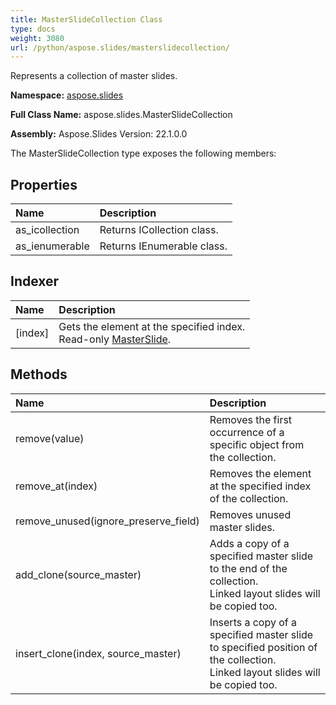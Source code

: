 ```yaml
---
title: MasterSlideCollection Class
type: docs
weight: 3080
url: /python/aspose.slides/masterslidecollection/
---
```


Represents a collection of master slides.

**Namespace:** [aspose.slides](/python/aspose.slides/)

**Full Class Name:** aspose.slides.MasterSlideCollection

**Assembly:**  Aspose.Slides Version: 22.1.0.0

The MasterSlideCollection type exposes the following members:
## **Properties**
|**Name**|**Description**|
| :- | :- |
|as_icollection|Returns ICollection class.|
|as_ienumerable|Returns IEnumerable class.|
## **Indexer**
|**Name**|**Description**|
| :- | :- |
|[index]|Gets the element at the specified index.<br/>            Read-only [MasterSlide](/python/aspose.slides/masterslide/).|
## **Methods**
|**Name**|**Description**|
| :- | :- |
|remove(value)|Removes the first occurrence of a specific object from the collection.|
|remove_at(index)|Removes the element at the specified index of the collection.|
|remove_unused(ignore_preserve_field)|Removes unused master slides.|
|add_clone(source_master)|Adds a copy of a specified master slide to the end of the collection.<br/>            Linked layout slides will be copied too.|
|insert_clone(index, source_master)|Inserts a copy of a specified master slide to specified position of the collection.<br/>            Linked layout slides will be copied too.|

